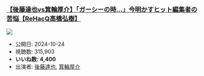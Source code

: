 ### [【後藤達也vs箕輪厚介】「ガーシーの時…」今明かすヒット編集者の苦悩【ReHacQ高橋弘樹】](https://www.youtube.com/watch?v=C7xJDsCw9og)
[![](https://img.youtube.com/vi/C7xJDsCw9og/sddefault.jpg)](https://www.youtube.com/watch?v=C7xJDsCw9og)
-   公開日: 2024-10-24
-   視聴数: 315,903
-   **いいね数: 4,400**
-   出演者: [後藤達也](/rehacq_fan/people/後藤達也 "wikilink"), [箕輪厚介](/rehacq_fan/people/箕輪厚介 "wikilink")
